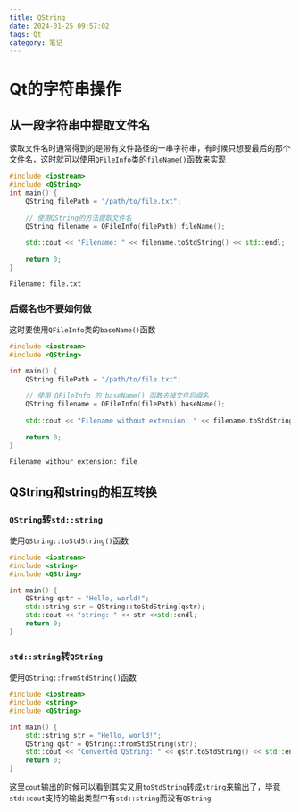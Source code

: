 ```yaml
---
title: QString
date: 2024-01-25 09:57:02
tags: Qt
category: 笔记
---
```


# Qt的字符串操作

## 从一段字符串中提取文件名

读取文件名时通常得到的是带有文件路径的一串字符串，有时候只想要最后的那个文件名，这时就可以使用`QFileInfo`类的`fileName()`函数来实现

```cpp
#include <iostream>
#include <QString>
int main() {
    QString filePath = "/path/to/file.txt";
    
    // 使用QString的方法提取文件名
    QString filename = QFileInfo(filePath).fileName();
    
    std::cout << "Filename: " << filename.toStdString() << std::endl;
    
    return 0;
}
```

```bash
Filename: file.txt
```

### 后缀名也不要如何做

这时要使用`QFileInfo`类的`baseName()`函数

```cpp
#include <iostream>
#include <QString>

int main() {
    QString filePath = "/path/to/file.txt";
    
    // 使用 QFileInfo 的 baseName() 函数去掉文件后缀名
    QString filename = QFileInfo(filePath).baseName();
    
    std::cout << "Filename without extension: " << filename.toStdString() << std::endl;
    
    return 0;
}
```

```bash
Filename withour extension: file
```



## QString和string的相互转换

### `QString`转`std::string`

使用`QString::toStdString()`函数

```cpp
#include <iostream>
#include <string>
#include <QString>

int main() {
    QString qstr = "Hello, world!";    
    std::string str = QString::toStdString(qstr);    
    std::cout << "string: " << str <<std::endl;
    return 0;
}
```



### `std::string`转`QString`

使用`QString::fromStdString()`函数

```cpp
#include <iostream>
#include <string>
#include <QString>

int main() {
    std::string str = "Hello, world!";   
    QString qstr = QString::fromStdString(str);    
    std::cout << "Converted QString: " << qstr.toStdString() << std::endl;
    return 0;
}
```

这里`cout`输出的时候可以看到其实又用`toStdString`转成`string`来输出了，毕竟`std::cout`支持的输出类型中有`std::string`而没有`QString`

